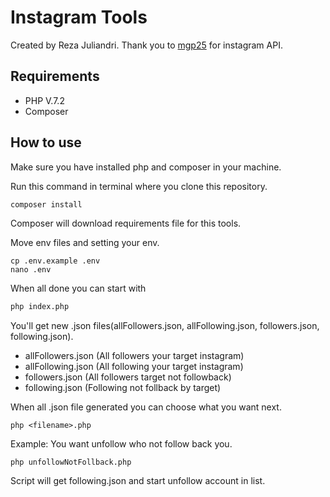 # Instagram Tools
Created by Reza Juliandri.
Thank you to [mgp25](https://github.com/mgp25/Instagram-API) for instagram API.

## Requirements
- PHP V.7.2
- Composer
## How to use
Make sure you have installed php and composer in your machine.

Run this command in terminal where you clone this repository.
```bash
composer install
```
Composer will download requirements file for this tools.

Move env files and setting your env.
```
cp .env.example .env
nano .env
```

When all done you can start with
```bash
php index.php
```
You'll get new .json files(allFollowers.json, allFollowing.json, followers.json, following.json).
- allFollowers.json (All followers your target instagram)
- allFollowing.json (All following your target instagram)
- followers.json (All followers target not followback)
- following.json (Following not follback by target)


When all .json file generated you can choose what you want next.
```
php <filename>.php
```

Example:
    You want unfollow who not follow back you.

```
php unfollowNotFollback.php
```

Script will get following.json and start unfollow account in list.
